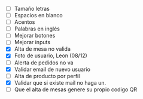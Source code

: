 
- [ ] Tamaño letras
- [ ] Espacios en blanco
- [ ] Acentos
- [ ] Palabras en inglés
- [ ] Mejorar botones
- [ ] Mejorar inputs
- [x] Alta de mesa no valida
- [x] Foto de usuario, Leon (08/12)
- [ ] Alerta de pedidos no va
- [x] Validar email de nuevo usuario
- [ ] Alta de producto por perfil
- [x] Validar que si existe mail no haga un.
- [ ] Que el alta de mesas genere su propio codigo QR
